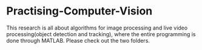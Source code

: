 # Practising-Computer-Vision

This research is all about algorithms for image processing and live video processing(object detection and tracking), where the entire programming is done through MATLAB. Please check out the two folders.
